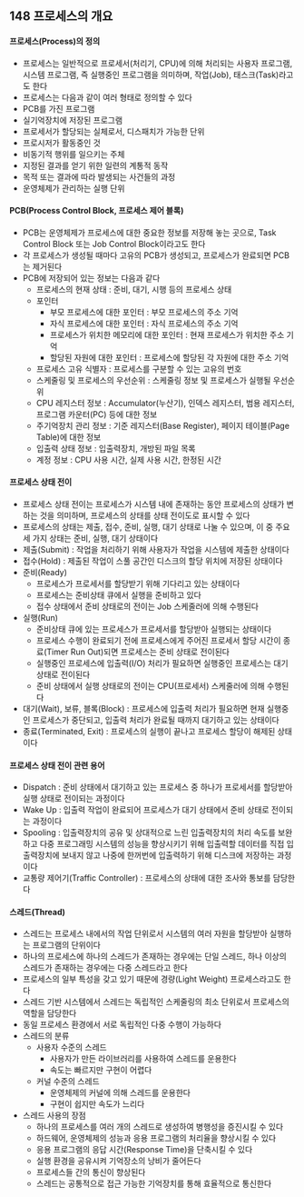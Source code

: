 ## 148 프로세스의 개요

#### 프로세스(Process)의 정의

- 프로세스는 일반적으로 프로세서(처리기, CPU)에 의해 처리되는 사용자 프로그램, 시스템 프로그램, 즉 실행중인 프로그램을 의미하며, 작업(Job), 태스크(Task)라고도 한다
- 프로세스는 다음과 같이 여러 형태로 정의할 수 있다
- PCB를 가진 프로그램
- 실기억장치에 저장된 프로그램
- 프로세서가 할당되는 실체로서, 디스패치가 가능한 단위
- 프로시저가 활동중인 것
- 비동기적 행위를 일으키는 주체
- 지정된 결과를 얻기 위한 일련의 계통적 동작
- 목적 또는 결과에 따라 발생되는 사건들의 과정
- 운영체제가 관리하는 실행 단위



#### PCB(Process Control Block, 프로세스 제어 블록)

- PCB는 운영체제가 프로세스에 대한 중요한 정보를 저장해 놓는 곳으로, Task Control Block 또는 Job Control Block이라고도 한다
- 각 프로세스가 생성될 때마다 고유의 PCB가 생성되고, 프로세스가 완료되면 PCB는 제거된다
- PCB에 저장되어 있는 정보는 다음과 같다
  - 프로세스의 현재 상태 : 준비, 대기, 시행 등의 프로세스 상태
  - 포인터
    - 부모 프로세스에 대한 포인터 : 부모 프로세스의 주소 기억
    - 자식 프로세스에 대한 포인터 : 자식 프로세스의 주소 기억
    - 프로세스가 위치한 메모리에 대한 포인터 : 현재 프로세스가 위치한 주소 기억
    - 할당된 자원에 대한 포인터 : 프로세스에 할당된 각 자원에 대한 주소 기억
  - 프로세스 고유 식별자 : 프로세스를 구분할 수 있는 고유의 번호
  - 스케줄링 및 프로세스의 우선순위 : 스케줄링 정보 및 프로세스가 실행될 우선순위
  - CPU 레지스터 정보 : Accumulator(누산기), 인덱스 레지스터, 범용 레지스터, 프로그램 카운터(PC) 등에 대한 정보
  - 주기억장치 관리 정보 : 기준 레지스터(Base Register), 페이지 테이블(Page Table)에 대한 정보
  - 입출력 상태 정보 : 입출력장치, 개방된 파일 목록
  - 계정 정보 : CPU 사용 시간, 실제 사용 시간, 한정된 시간



#### 프로세스 상태 전이

- 프로세스 상태 전이는 프로세스가 시스템 내에 존재하는 동안 프로세스의 상태가 변하는 것을 의미하며, 프로세스의 상태를 상태 전이도로 표시할 수 있다
- 프로세스의 상태는 제출, 접수, 준비, 실행, 대기 상태로 나눌 수 있으며, 이 중 주요 세 가지 상태는 준비, 실행, 대기 상태이다
- 제출(Submit) : 작업을 처리하기 위해 사용자가 작업을 시스템에 제출한 상태이다
- 접수(Hold) : 제출된 작업이 스풀 공간인 디스크의 할당 위치에 저장된 상태이다
- 준비(Ready)
  - 프로세스가 프로세서를 할당받기 위해 기다리고 있는 상태이다
  - 프로세스는 준비상태 큐에서 실행을 준비하고 있다
  - 접수 상태에서 준비 상태로의 전이는 Job 스케줄러에 의해 수행된다
- 실행(Run)
  - 준비상태 큐에 있는 프로세스가 프로세서를 할당받아 실행되는 상태이다
  - 프로세스 수행이 완료되기 전에 프로세스에게 주어진 프로세서 할당 시간이 종료(Timer Run Out)되면 프로세스는 준비 상태로 전이된다
  - 실행중인 프로세스에 입출력(I/O) 처리가 필요하면 실행중인 프로세스는 대기 상태로 전이된다
  - 준비 상태에서 실행 상태로의 전이는 CPU(프로세서) 스케줄러에 의해 수행된다
- 대기(Wait), 보류, 블록(Block) : 프로세스에 입출력 처리가 필요하면 현재 실행중인 프로세스가 중단되고, 입출력 처리가 완료될 때까지 대기하고 있는 상태이다
- 종료(Terminated, Exit) : 프로세스의 실행이 끝나고 프로세스 할당이 해제된 상태이다



#### 프로세스 상태 전이 관련 용어

- Dispatch : 준비 상태에서 대기하고 있는 프로세스 중 하나가 프로세서를 할당받아 실행 상태로 전이되는 과정이다
- Wake Up : 입출력 작업이 완료되어 프로세스가 대기 상태에서 준비 상태로 전이되는 과정이다
- Spooling : 입출력장치의 공유 및 상대적으로 느린 입출력장치의 처리 속도를 보완하고 다중 프로그래밍 시스템의 성능을 향상시키기 위해 입출력할 데이터를 직접 입출력장치에 보내지 않고 나중에 한꺼번에 입출력하기 위해 디스크에 저장하는 과정이다
- 교통량 제어기(Traffic Controller) : 프로세스의 상태에 대한 조사와 통보를 담당한다



#### 스레드(Thread)

- 스레드는 프로세스 내에서의 작업 단위로서 시스템의 여러 자원을 할당받아 실행하는 프로그램의 단위이다
- 하나의 프로세스에 하나의 스레드가 존재하는 경우에는 단일 스레드, 하나 이상의 스레드가 존재하는 경우에는 다중 스레드라고 한다
- 프로세스의 일부 특성을 갖고 있기 때문에 경량(Light Weight) 프로세스라고도 한다
- 스레드 기반 시스템에서 스레드는 독립적인 스케줄링의 최소 단위로서 프로세스의 역할을 담당한다
- 동일 프로세스 환경에서 서로 독립적인 다중 수행이 가능하다
- 스레드의 분류
  - 사용자 수준의 스레드
    - 사용자가 만든 라이브러리를 사용하여 스레드를 운용한다
    - 속도는 빠르지만 구현이 어렵다
  - 커널 수준의 스레드
    - 운영체제의 커널에 의해 스레드를 운용한다
    - 구현이 쉽지만 속도가 느리다
- 스레드 사용의 장점
  - 하나의 프로세스를 여러 개의 스레드로 생성하여 병행성을 증진시킬 수 있다
  - 하드웨어, 운영체제의 성능과 응용 프로그램의 처리율을 향상시킬 수 있다
  - 응용 프로그램의 응답 시간(Response Time)을 단축시킬 수 있다
  - 실행 환경을 공유시켜 기억장소의 낭비가 줄어든다
  - 프로세스들 간의 통신이 향상된다
  - 스레드는 공통적으로 접근 가능한 기억장치를 통해 효율적으로 통신한다